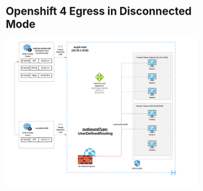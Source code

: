 # Openshift 4 Egress in Disconnected Mode

 <img align="center" width="750" src="pics/egress_azure_disconnected.png">
